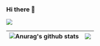### Hi there 👋

![](https://github.com/evgeny-net-x/github-stats/blob/master/generated/overview.svg)

| <img align="center" src="https://github-readme-stats.vercel.app/api?username=evgeny-net-x&include_all_commits=true&hide=issues,contribs,stars&hide_title=true&show_icons=true&include_all_commits=true&theme=buefy&hide_border=true" alt="Anurag's github stats" /> | <img align="center" src="https://github-readme-stats.vercel.app/api/top-langs/?username=evgeny-net-x&hide=jupyter%20notebook,html,css&langs_count=6&layout=compact&theme=buefy&hide_border=true" /> |
  | ------------- | ------------- |
